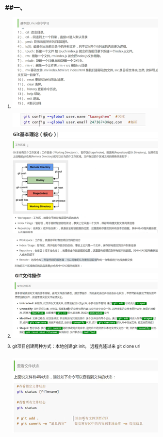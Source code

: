 ## ##一、

1. ![image-20220309230533589](git.assets/image-20220309230533589.png)

   ![image-20220309234955905](git.assets/image-20220309234955905.png)

   ![image-20220310001958620](git.assets/image-20220310001958620.png)

   ![image-20220310002058871](git.assets/image-20220310002058871.png)

   
   
2. ![image-20220311134316913](git.assets/image-20220311134316913.png)

3. git项目创建两种方式：本地创建git init。  远程克隆过来  git clone url

   ​	![image-20220320165753698](git.assets/image-20220320165753698.png)

​		